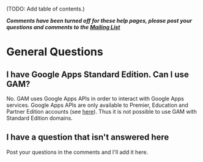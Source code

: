 (TODO: Add table of contents.)

_**Comments have been turned off for these help pages, please post your questions and comments to the [Mailing List](http://groups.google.com/group/google-apps-manager)**_

# General Questions
## I have Google Apps Standard Edition. Can I use GAM?
No. GAM uses Google Apps APIs in order to interact with Google Apps services. Google Apps APIs are only available to Premier, Education and Partner Edition accounts (see [here](http://www.google.com/support/a/bin/answer.py?hl=en&answer=60757)). Thus it is not possible to use GAM with Standard Edition domains.

## I have a question that isn't answered here
Post your questions in the comments and I'll add it here.